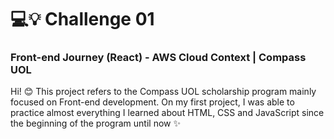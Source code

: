# :computer::bulb: Challenge 01 
### Front-end Journey (React) - AWS Cloud Context | Compass UOL
Hi! :blush: This project refers to the Compass UOL scholarship program mainly focused on Front-end development. On my first project, I was able to practice almost everything I learned about HTML, CSS and JavaScript since the beginning of the program until now :sparkles: 
